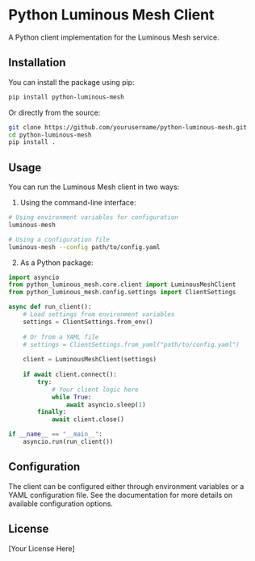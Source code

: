 # Python Luminous Mesh Client

A Python client implementation for the Luminous Mesh service.

## Installation

You can install the package using pip:

```bash
pip install python-luminous-mesh
```

Or directly from the source:

```bash
git clone https://github.com/yourusername/python-luminous-mesh.git
cd python-luminous-mesh
pip install .
```

## Usage

You can run the Luminous Mesh client in two ways:

1. Using the command-line interface:

```bash
# Using environment variables for configuration
luminous-mesh

# Using a configuration file
luminous-mesh --config path/to/config.yaml
```

2. As a Python package:

```python
import asyncio
from python_luminous_mesh.core.client import LuminousMeshClient
from python_luminous_mesh.config.settings import ClientSettings

async def run_client():
    # Load settings from environment variables
    settings = ClientSettings.from_env()
    
    # Or from a YAML file
    # settings = ClientSettings.from_yaml("path/to/config.yaml")
    
    client = LuminousMeshClient(settings)
    
    if await client.connect():
        try:
            # Your client logic here
            while True:
                await asyncio.sleep(1)
        finally:
            await client.close()

if __name__ == "__main__":
    asyncio.run(run_client())
```

## Configuration

The client can be configured either through environment variables or a YAML configuration file. See the documentation for more details on available configuration options.

## License

[Your License Here]
